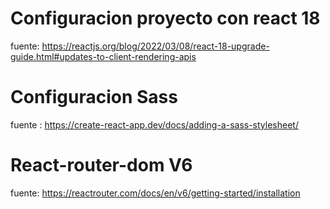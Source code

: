# Configuracion proyecto con react 18

fuente: https://reactjs.org/blog/2022/03/08/react-18-upgrade-guide.html#updates-to-client-rendering-apis

# Configuracion Sass

fuente : https://create-react-app.dev/docs/adding-a-sass-stylesheet/

# React-router-dom V6

fuente: https://reactrouter.com/docs/en/v6/getting-started/installation